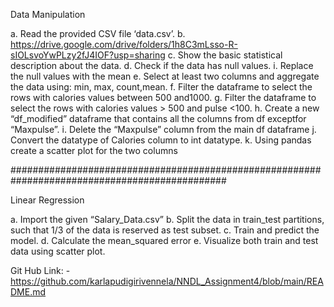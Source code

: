 Data Manipulation

a. Read the provided CSV file ‘data.csv’. b. https://drive.google.com/drive/folders/1h8C3mLsso-R-sIOLsvoYwPLzy2fJ4IOF?usp=sharing c. Show the basic statistical description about the data. d. Check if the data has null values. i. Replace the null values with the mean e. Select at least two columns and aggregate the data using: min, max, count,mean. f. Filter the dataframe to select the rows with calories values between 500 and1000. g. Filter the dataframe to select the rows with calories values > 500 and pulse <100. h. Create a new “df_modified” dataframe that contains all the columns from df exceptfor “Maxpulse”. i. Delete the “Maxpulse” column from the main df dataframe j. Convert the datatype of Calories column to int datatype. k. Using pandas create a scatter plot for the two columns

###############################################################################################

Linear Regression

a. Import the given “Salary_Data.csv” b. Split the data in train_test partitions, such that 1/3 of the data is reserved as test subset. c. Train and predict the model. d. Calculate the mean_squared error e. Visualize both train and test data using scatter plot.

Git Hub Link: -https://github.com/karlapudigirivennela/NNDL_Assignment4/blob/main/README.md 
